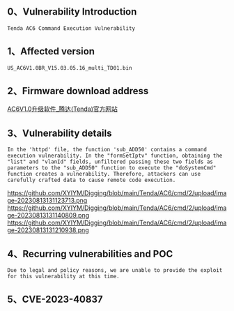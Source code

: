 ## **0、Vulnerability Introduction**

```
Tenda AC6 Command Execution Vulnerability
```

## **1、Affected version**

```
US_AC6V1.0BR_V15.03.05.16_multi_TD01.bin
```

## **2、Firmware download address**

[AC6V1.0升级软件_腾达(Tenda)官方网站](https://www.tenda.com.cn/download/detail-2661.html)

## **3、Vulnerability details**

```
In the 'httpd' file, the function 'sub_ADD50' contains a command execution vulnerability. In the "formSetIptv" function, obtaining the "list" and "vlanId" fields, unfiltered passing these two fields as parameters to the "sub_ADD50" function to execute the "doSystemCmd" function creates a vulnerability. Therefore, attackers can use carefully crafted data to cause remote code execution.
```

https://github.com/XYIYM/Digging/blob/main/Tenda/AC6/cmd/2/upload/image-20230813131123713.png
https://github.com/XYIYM/Digging/blob/main/Tenda/AC6/cmd/2/upload/image-20230813131140809.png
https://github.com/XYIYM/Digging/blob/main/Tenda/AC6/cmd/2/upload/image-20230813131210938.png

## **4、Recurring vulnerabilities and POC**

```
Due to legal and policy reasons, we are unable to provide the exploit for this vulnerability at this time.
```
## **5、CVE-2023-40837**
